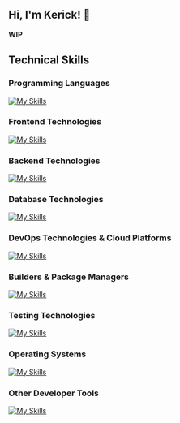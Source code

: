 ## Hi, I'm Kerick! 👋

<!-- ![Kerick Howlett's Stats](https://github-readme-stats.vercel.app/api?username=KerickHowlett&theme=vue-dark&show_icons=true&hide_border=true&count_private=true) -->

**WIP**

## Technical Skills

### Programming Languages

[![My Skills](https://skillicons.dev/icons?i=ts,js,go,py,bash,mysql,java,rust,dart,graphql,php,ruby,cs,html,css,md&perline=8&theme=dark)](https://skillicons.dev)

### Frontend Technologies

[![My Skills](https://skillicons.dev/icons?i=angular,react,sass,apollo,astro,babel,css,django,dotnet,figma,flutter,tailwind,jquery,bootstrap,pug,wordpress&perline=8&theme=dark)](https://skillicons.dev)

### Backend Technologies

[![My Skills](https://skillicons.dev/icons?i=bun,dotnet,express,flask,laravel,nestjs,nodejs,spring&perline=8&theme=dark)](https://skillicons.dev)

### Database Technologies

[![My Skills](https://skillicons.dev/icons?i=prisma,postgres,sqlite,sequelize,dynamodb,mongodb,redis&perline=8&theme=dark)](https://skillicons.dev)

### DevOps Technologies & Cloud Platforms

[![My Skills](https://skillicons.dev/icons?i=aws,docker,firebase,gcp,githubactions,jenkins,kafka,nginx&perline=8&theme=dark)](https://skillicons.dev)

### Builders & Package Managers

[![My Skills](https://skillicons.dev/icons?i=npm,pnpm,webpack,vite,rollupjs,babel,gulp,maven,nix,yarn&perline=8&theme=dark)](https://skillicons.dev)

### Testing Technologies

[![My Skills](https://skillicons.dev/icons?i=cypress,gherkin,jest,vitest&perline=8&theme=dark)](https://skillicons.dev)

### Operating Systems

[![My Skills](https://skillicons.dev/icons?i=apple,debian,kali,linux,mint,raspberrypi,ubuntu,windows&perline=8&theme=dark)](https://skillicons.dev)

### Other Developer Tools

[![My Skills](https://skillicons.dev/icons?i=reactivex,git,github,regex,vim,neovim,grafana,prometheus,bitbucket,gitlab,vscode,vscodium,codepen,idea,eclipse,atom&perline=8&theme=dark)](https://skillicons.dev)

<!--
**KerickHowlett/KerickHowlett** is a ✨ _special_ ✨ repository because its `README.md` (this file) appears on your GitHub profile.

Here are some ideas to get you started:

- 🔭 I’m currently working on ...
- 🌱 I’m currently learning ...
- 👯 I’m looking to collaborate on ...
- 🤔 I’m looking for help with ...
- 💬 Ask me about ...
- 📫 How to reach me: ...
- 😄 Pronouns: ...
- ⚡ Fun fact: ...
-->

